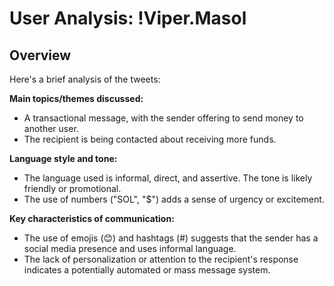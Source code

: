 # User Analysis: !Viper.Masol

## Overview

Here's a brief analysis of the tweets:

**Main topics/themes discussed:**
- A transactional message, with the sender offering to send money to another user.
- The recipient is being contacted about receiving more funds.

**Language style and tone:**
- The language used is informal, direct, and assertive. The tone is likely friendly or promotional.
- The use of numbers ("SOL", "$") adds a sense of urgency or excitement.

**Key characteristics of communication:**
- The use of emojis (😊) and hashtags (#) suggests that the sender has a social media presence and uses informal language.
- The lack of personalization or attention to the recipient's response indicates a potentially automated or mass message system.